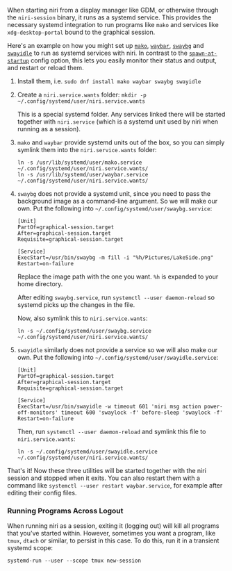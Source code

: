 When starting niri from a display manager like GDM, or otherwise through the `niri-session` binary, it runs as a systemd service.
This provides the necessary systemd integration to run programs like `mako` and services like `xdg-desktop-portal` bound to the graphical session.

Here's an example on how you might set up [`mako`](https://github.com/emersion/mako), [`waybar`](https://github.com/Alexays/Waybar), [`swaybg`](https://github.com/swaywm/swaybg) and [`swayidle`](https://github.com/swaywm/swayidle) to run as systemd services with niri.
In contrast to the [`spawn-at-startup`](./Configuration:-Miscellaneous#spawn-at-startup) config option, this lets you easily monitor their status and output, and restart or reload them.

1. Install them, i.e. `sudo dnf install mako waybar swaybg swayidle`
2. Create a `niri.service.wants` folder: `mkdir -p ~/.config/systemd/user/niri.service.wants`

    This is a special systemd folder.
    Any services linked there will be started together with `niri.service` (which is a systemd unit used by niri when running as a session).

3. `mako` and `waybar` provide systemd units out of the box, so you can simply symlink them into the `niri.service.wants` folder:

    ```
    ln -s /usr/lib/systemd/user/mako.service ~/.config/systemd/user/niri.service.wants/
    ln -s /usr/lib/systemd/user/waybar.service ~/.config/systemd/user/niri.service.wants/
    ```

4. `swaybg` does not provide a systemd unit, since you need to pass the background image as a command-line argument.
    So we will make our own.
    Put the following into `~/.config/systemd/user/swaybg.service`:

    ```
    [Unit]
    PartOf=graphical-session.target
    After=graphical-session.target
    Requisite=graphical-session.target

    [Service]
    ExecStart=/usr/bin/swaybg -m fill -i "%h/Pictures/LakeSide.png"
    Restart=on-failure
    ```

    Replace the image path with the one you want.
    `%h` is expanded to your home directory.

    After editing `swaybg.service`, run `systemctl --user daemon-reload` so systemd picks up the changes in the file.

    Now, also symlink this to `niri.service.wants`:

    ```
    ln -s ~/.config/systemd/user/swaybg.service ~/.config/systemd/user/niri.service.wants/
    ```

5. `swayidle` similarly does not provide a service so we will also make our own. Put the following into `~/.config/systemd/user/swayidle.service`:

    ```
    [Unit]
    PartOf=graphical-session.target
    After=graphical-session.target
    Requisite=graphical-session.target

    [Service]
    ExecStart=/usr/bin/swayidle -w timeout 601 'niri msg action power-off-monitors' timeout 600 'swaylock -f' before-sleep 'swaylock -f'
    Restart=on-failure
    ```

    Then, run `systemctl --user daemon-reload` and symlink this file to `niri.service.wants`:

    ```
    ln -s ~/.config/systemd/user/swayidle.service ~/.config/systemd/user/niri.service.wants/
    ```

That's it!
Now these three utilities will be started together with the niri session and stopped when it exits.
You can also restart them with a command like `systemctl --user restart waybar.service`, for example after editing their config files.

### Running Programs Across Logout

When running niri as a session, exiting it (logging out) will kill all programs that you've started within. However, sometimes you want a program, like `tmux`, `dtach` or similar, to persist in this case. To do this, run it in a transient systemd scope:

```
systemd-run --user --scope tmux new-session
```